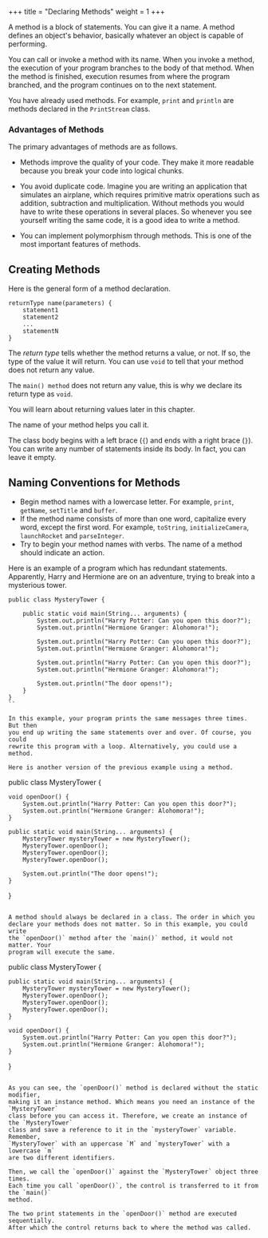 +++
title = "Declaring Methods"
weight = 1
+++

A method is a block of statements. You can give it a name. A method defines an
object's behavior, basically whatever an object is capable of performing.

You can call or invoke a method with its name. When you invoke a method, the
execution of your program branches to the body of that method. When the method is
finished, execution resumes from where the program branched, and the program
continues on to the next statement.

You have already used methods. For example, `print` and `println` are
methods declared in the `PrintStream` class.

### Advantages of Methods

The primary advantages of methods are as follows.

 * Methods improve the quality of your code. They make it more readable because
   you break your code into logical chunks.
 
 * You avoid duplicate code. Imagine you are writing an application that simulates
   an airplane, which requires primitive matrix operations such as addition,
   subtraction and multiplication. Without methods you would have to write these
   operations in several places. So whenever you see yourself writing the same
   code, it is a good idea to write a method.
 
 * You can implement polymorphism through methods. This is one of the most important
   features of methods.

## Creating Methods

Here is the general form of a method declaration.

```
returnType name(parameters) {
	statement1
    statement2
    ...
    statementN
}
```

The *return type* tells whether the method returns a value, or not. If so,
the type of the value it will return. You can use `void` to tell that your
method does not return any value.

The `main() method` does not return any value, this is why we declare its return type
as `void`.

You will learn about returning values later in this chapter.

The name of your method helps you call it.

The class body begins with a left brace (`{`) and ends with a right brace (`}`).
You can write any number of statements inside its body. In fact, you can leave
it empty.

## Naming Conventions for Methods

 * Begin method names with a lowercase letter. For example, `print`, `getName`,
  `setTitle` and `buffer`.
* If the method name consists of more than one word, capitalize every word,
  except the first word. For example, `toString`, `initializeCamera`, `launchRocket`
  and `parseInteger`.
* Try to begin your method names with verbs. The name of a method should indicate
  an action.

Here is an example of a program which has redundant statements. Apparently,
Harry and Hermione are on an adventure, trying to break into a mysterious tower.

```
public class MysteryTower {

	public static void main(String... arguments) {
		System.out.println("Harry Potter: Can you open this door?");
        System.out.println("Hermione Granger: Alohomora!");
        
		System.out.println("Harry Potter: Can you open this door?");
        System.out.println("Hermione Granger: Alohomora!");
        
		System.out.println("Harry Potter: Can you open this door?");
        System.out.println("Hermione Granger: Alohomora!");
        
        System.out.println("The door opens!");
	}
}
``

In this example, your program prints the same messages three times. But then
you end up writing the same statements over and over. Of course, you could
rewrite this program with a loop. Alternatively, you could use a method.

Here is another version of the previous example using a method.

```
public class MysteryTower {

	void openDoor() {
		System.out.println("Harry Potter: Can you open this door?");
        System.out.println("Hermione Granger: Alohomora!");
	}

	public static void main(String... arguments) {
		MysteryTower mysteryTower = new MysteryTower();
		MysteryTower.openDoor();
		MysteryTower.openDoor();
		MysteryTower.openDoor();
        
        System.out.println("The door opens!");
	}
}
```

A method should always be declared in a class. The order in which you
declare your methods does not matter. So in this example, you could write
the `openDoor()` method after the `main()` method, it would not matter. Your
program will execute the same.

```
public class MysteryTower {

	public static void main(String... arguments) {
		MysteryTower mysteryTower = new MysteryTower();
		MysteryTower.openDoor();
		MysteryTower.openDoor();
		MysteryTower.openDoor();
	}

	void openDoor() {
		System.out.println("Harry Potter: Can you open this door?");
        System.out.println("Hermione Granger: Alohomora!");
	}
}
```

As you can see, the `openDoor()` method is declared without the static modifier,
making it an instance method. Which means you need an instance of the `MysteryTower`
class before you can access it. Therefore, we create an instance of the `MysteryTower`
class and save a reference to it in the `mysteryTower` variable. Remember,
`MysteryTower` with an uppercase `M` and `mysteryTower` with a lowercase `m`
are two different identifiers.

Then, we call the `openDoor()` against the `MysteryTower` object three times.
Each time you call `openDoor()`, the control is transferred to it from the `main()`
method.

The two print statements in the `openDoor()` method are executed sequentially.
After which the control returns back to where the method was called.